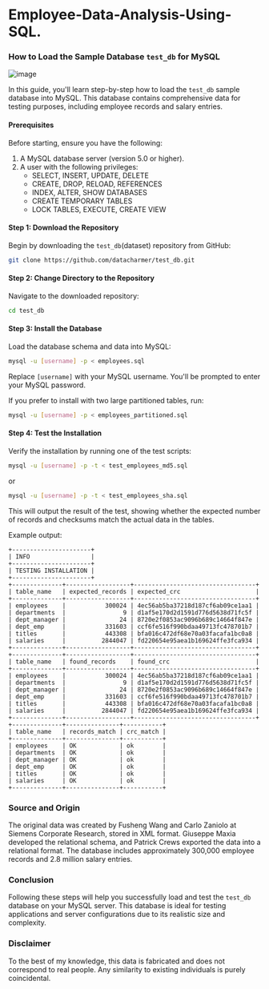 # Employee-Data-Analysis-Using-SQL.

### How to Load the Sample Database `test_db` for MySQL

![image](https://github.com/user-attachments/assets/bf49ee56-9730-4ba5-afe5-f370dcf605b4)

In this guide, you'll learn step-by-step how to load the `test_db` sample database into MySQL. This database contains comprehensive data for testing purposes, including employee records and salary entries.

#### Prerequisites
Before starting, ensure you have the following:
1. A MySQL database server (version 5.0 or higher).
2. A user with the following privileges:
   - SELECT, INSERT, UPDATE, DELETE
   - CREATE, DROP, RELOAD, REFERENCES
   - INDEX, ALTER, SHOW DATABASES
   - CREATE TEMPORARY TABLES
   - LOCK TABLES, EXECUTE, CREATE VIEW

#### Step 1: Download the Repository
Begin by downloading the `test_db`(dataset) repository from GitHub:
```sh
git clone https://github.com/datacharmer/test_db.git
```

#### Step 2: Change Directory to the Repository
Navigate to the downloaded repository:
```sh
cd test_db
```

#### Step 3: Install the Database
Load the database schema and data into MySQL:
```sh
mysql -u [username] -p < employees.sql
```
Replace `[username]` with your MySQL username. You'll be prompted to enter your MySQL password.

If you prefer to install with two large partitioned tables, run:
```sh
mysql -u [username] -p < employees_partitioned.sql
```

#### Step 4: Test the Installation
Verify the installation by running one of the test scripts:
```sh
mysql -u [username] -p -t < test_employees_md5.sql
```
or
```sh
mysql -u [username] -p -t < test_employees_sha.sql
```
This will output the result of the test, showing whether the expected number of records and checksums match the actual data in the tables.

Example output:
```
+----------------------+
| INFO                 |
+----------------------+
| TESTING INSTALLATION |
+----------------------+
+--------------+------------------+----------------------------------+
| table_name   | expected_records | expected_crc                     |
+--------------+------------------+----------------------------------+
| employees    |           300024 | 4ec56ab5ba37218d187cf6ab09ce1aa1 |
| departments  |                9 | d1af5e170d2d1591d776d5638d71fc5f |
| dept_manager |               24 | 8720e2f0853ac9096b689c14664f847e |
| dept_emp     |           331603 | ccf6fe516f990bdaa49713fc478701b7 |
| titles       |           443308 | bfa016c472df68e70a03facafa1bc0a8 |
| salaries     |          2844047 | fd220654e95aea1b169624ffe3fca934 |
+--------------+------------------+----------------------------------+
+--------------+------------------+----------------------------------+
| table_name   | found_records    | found_crc                        |
+--------------+------------------+----------------------------------+
| employees    |           300024 | 4ec56ab5ba37218d187cf6ab09ce1aa1 |
| departments  |                9 | d1af5e170d2d1591d776d5638d71fc5f |
| dept_manager |               24 | 8720e2f0853ac9096b689c14664f847e |
| dept_emp     |           331603 | ccf6fe516f990bdaa49713fc478701b7 |
| titles       |           443308 | bfa016c472df68e70a03facafa1bc0a8 |
| salaries     |          2844047 | fd220654e95aea1b169624ffe3fca934 |
+--------------+------------------+----------------------------------+
+--------------+---------------+-----------+
| table_name   | records_match | crc_match |
+--------------+---------------+-----------+
| employees    | OK            | ok        |
| departments  | OK            | ok        |
| dept_manager | OK            | ok        |
| dept_emp     | OK            | ok        |
| titles       | OK            | ok        |
| salaries     | OK            | ok        |
+--------------+---------------+-----------+
```

### Source and Origin
The original data was created by Fusheng Wang and Carlo Zaniolo at Siemens Corporate Research, stored in XML format. Giuseppe Maxia developed the relational schema, and Patrick Crews exported the data into a relational format. The database includes approximately 300,000 employee records and 2.8 million salary entries.

### Conclusion
Following these steps will help you successfully load and test the `test_db` database on your MySQL server. This database is ideal for testing applications and server configurations due to its realistic size and complexity.

### Disclaimer
To the best of my knowledge, this data is fabricated and does not correspond to real people. Any similarity to existing individuals is purely coincidental.
